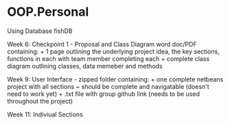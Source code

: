 # OOP.Personal
Using Database fishDB

Week 6: Checkpoint 1
    - Proposal and Class Diagram
          word doc/PDF containing:
                + 1 page outlining the underlying project idea, the key sections, functions in each with team member completing each
                + complete class diagram outlining classes, data memeber and methods

Week 9: User Interface
    - zipped folder containing:
                + one complete netbeans project with all sections
                       ~ should be complete and navigatable (doesn't need to work yet)
                + .txt file with group github link (needs to be used throughout the project)

Week 11: Indiviual Sections
